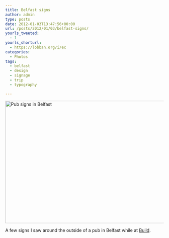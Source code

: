 ```yaml
---
title: Belfast signs
author: admin
type: posts
date: 2012-01-03T13:47:56+00:00
url: /posts/2012/01/03/belfast-signs/
yourls_tweeted:
  - 1
yourls_shorturl:
  - https://lobban.org/i/ec
categories:
  - Photos
tags:
  - belfast
  - design
  - signage
  - trip
  - typography

---
```

<img class="alignnone size-large wp-image-1469216368" title="Belfast signs" src="https://lobban.org/wp-content/uploads/2012/01/Untitled-1-612x389.jpg" alt="Pub signs in Belfast" width="612" height="389" />

A few signs I saw around the outside of a pub in Belfast while at [Build][1].

 [1]: http://buildconf.com